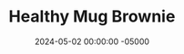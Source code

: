 ---
layout: post
title:  "Healthy Mug Brownie"
date:   2024-05-02 00:00:00 -05000
categories: 
- Recipes
- Healthier Dessert
- Archive
permalink: /recipes/mug-brownie
image: /assets/Food/Healthier Dessert/Mug Brownie/mug-brownie-cover.jpg
ing: mugbrownie-ing
facts: mugbrownie-facts
section1: 
start2: 
section2: 
start3: 
section3: 
start4: 
section4: 
start5: 
section5: 
Prep: 3
Rest: 
Cook: 2
Source1: https://youtu.be/d__JHwSvLUk?si=Gynip2aY1xSUHpzP
Source2: 
whisk: https://s.samsungfood.com/jGPw2
tags: 
- cocoa powder
- chocolate chips
- chocolate chunks
- unsweetened chocolate
- oats
- oat flour
- unsweetened vanilla almond milk
- milk
- unsweetened applesauce
- applesauce
- sugar free syrup
- syrup
- mug
- microwave
Description: These mug brownies are perfect for when you want just 1 dessert instead of a whole pan. They're ultra gooey dark chocolate brownies without any added sugar, and contain less than 200 calories per mug. It takes only 5 minutes to make, and only dirties a mug and a spoon
Instructions: 
- In a mug, mix together the oat flour and cocoa powder until fully combined. Add in the applesauce, milk, and syrup. Mix fully to form a thick batter<br><br>

- Finely chop a square of unsweetened chocolate. Fold some into the batter, and top with the rest. Optionally top with flakey salt (or fold fine salt into the batter)<br><br>

- Microwave on high for 1-2 minutes, or until just set on the top, but still gooey inside. Let cool for 2 minutes before eating<br><br>
- <center><img src="/assets/Food/Healthier Dessert/Mug Brownie/mug-brownie-3.jpg" alt="" class="instruction-image"></center>
---